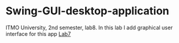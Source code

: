 # Swing-GUI-desktop-application
ITMO University, 2nd semester, lab8.
In this lab I add graphical user interface for this app [Lab7](https://github.com/wizarsi/Web-Programming-3rd-semester)
